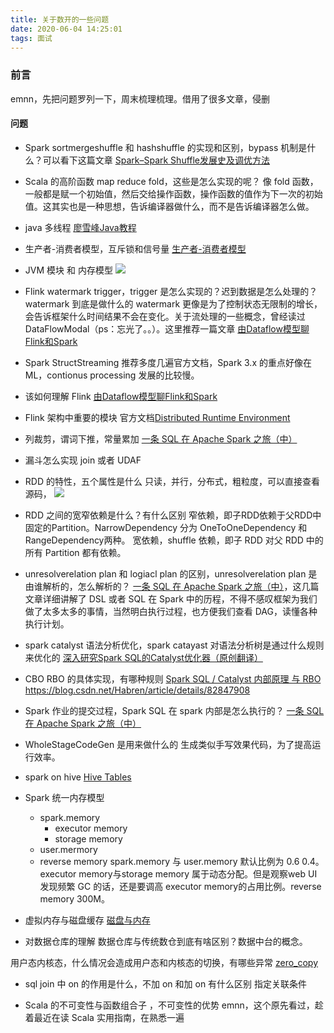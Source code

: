 ```yaml
---
title: 关于数开的一些问题
date: 2020-06-04 14:25:01
tags: 面试
---
```

### 前言
emnn，先把问题罗列一下，周末梳理梳理。借用了很多文章，侵删
<!--more-->

#### 问题
- Spark sortmergeshuffle 和 hashshuffle 的实现和区别，bypass 机制是什么？可以看下这篇文章 [Spark–Spark Shuffle发展史及调优方法](https://www.jianshu.com/p/6f55b8412f03)

- Scala 的高阶函数 map reduce fold，这些是怎么实现的呢？
像 fold 函数，一般都是赋一个初始值，然后交给操作函数，操作函数的值作为下一次的初始值。这其实也是一种思想，告诉编译器做什么，而不是告诉编译器怎么做。

- java 多线程 [廖雪峰Java教程](https://www.liaoxuefeng.com/wiki/1252599548343744/1255943750561472)

- 生产者-消费者模型，互斥锁和信号量
[生产者-消费者模型](https://github.com/CyC2018/CS-Notes/blob/master/notes/%E8%AE%A1%E7%AE%97%E6%9C%BA%E6%93%8D%E4%BD%9C%E7%B3%BB%E7%BB%9F%20-%20%E8%BF%9B%E7%A8%8B%E7%AE%A1%E7%90%86.md)

- JVM 模块 和 内存模型
![](https://pic4.zhimg.com/80/v2-d345bf5412825d79cc342a0f0e274677_1440w.jpg)

- Flink watermark trigger，trigger 是怎么实现的？迟到数据是怎么处理的？watermark 到底是做什么的
watermark 更像是为了控制状态无限制的增长，会告诉框架什么时间结果不会在变化。关于流处理的一些概念，曾经读过 DataFlowModal（ps：忘光了。。）。这里推荐一篇文章 [由Dataflow模型聊Flink和Spark](https://zhuanlan.zhihu.com/p/61355244)

- Spark StructStreaming
推荐多度几遍官方文档，Spark 3.x 的重点好像在 ML，contionus processing 发展的比较慢。

- 该如何理解 Flink
[由Dataflow模型聊Flink和Spark](https://zhuanlan.zhihu.com/p/61355244)

- Flink 架构中重要的模块
官方文档[Distributed Runtime Environment](https://ci.apache.org/projects/flink/flink-docs-release-1.9/concepts/runtime.html)

- 列裁剪，谓词下推，常量累加
[一条 SQL 在 Apache Spark 之旅（中）](https://www.iteblog.com/archives/2562.html)

- 漏斗怎么实现
join 或者 UDAF

- RDD 的特性，五个属性是什么
只读，并行，分布式，粗粒度，可以直接查看源码，
![](https://tva1.sinaimg.cn/large/00831rSTly1gd46hfy7xgj313w0nugsi.jpg)


- RDD 之间的宽窄依赖是什么？有什么区别
窄依赖，即子RDD依赖于父RDD中固定的Partition。NarrowDependency 分为 OneToOneDependency 和 RangeDependency两种。
宽依赖，shuffle 依赖，即子 RDD 对父 RDD 中的所有 Partition 都有依赖。

- unresolverelation plan 和 logiacl plan 的区别，unresolverelation plan 是由谁解析的，怎么解析的？
[一条 SQL 在 Apache Spark 之旅（中）](https://www.iteblog.com/archives/2562.html)，这几篇文章详细讲解了 DSL 或者 SQL 在 Spark 中的历程，不得不感叹框架为我们做了太多太多的事情，当然明白执行过程，也方便我们查看 DAG，读懂各种执行计划。

- spark catalyst 语法分析优化，spark catayast 对语法分析树是通过什么规则来优化的
[深入研究Spark SQL的Catalyst优化器（原创翻译）](https://www.cnblogs.com/shishanyuan/p/8455786.html)

- CBO RBO 的具体实现，有哪种规则
[Spark SQL / Catalyst 内部原理 与 RBO](http://www.jasongj.com/spark/rbo/)
https://blog.csdn.net/Habren/article/details/82847908

- Spark 作业的提交过程，Spark SQL 在 spark 内部是怎么执行的？
[一条 SQL 在 Apache Spark 之旅（中）](https://www.iteblog.com/archives/2562.html)

- WholeStageCodeGen 是用来做什么的
生成类似手写效果代码，为了提高运行效率。

- spark on hive
[Hive Tables](https://spark.apache.org/docs/latest/sql-data-sources-hive-tables.html)

- Spark 统一内存模型
	- spark.memory
		- executor memory
		- storage memory
	- user.mermory
	- reverse memory
spark.memory 与 user.memory 默认比例为 0.6 0.4。executor memory与storage memory 属于动态分配。但是观察web UI 发现频繁 GC 的话，还是要调高 executor memory的占用比例。reverse memory 300M。

- 虚拟内存与磁盘缓存
[磁盘与内存](https://flyraty.github.io/2020/05/07/%E7%A3%81%E7%9B%98%E4%B8%8E%E5%86%85%E5%AD%98/#more)

- 对数据仓库的理解
数据仓库与传统数仓到底有啥区别？数据中台的概念。

用户态内核态，什么情况会造成用户态和内核态的切换，有哪些异常
[zero_copy](https://flyraty.github.io/2020/05/07/zero-copy/)

- sql join 中 on 的作用是什么，不加 on 和加 on 有什么区别
指定关联条件

- Scala 的不可变性与函数组合子 ，不可变性的优势
emnn，这个原先看过，趁着最近在读 Scala 实用指南，在熟悉一遍
